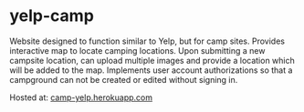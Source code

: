 # yelp-camp
Website designed to function similar to Yelp, but for camp sites. Provides interactive map to locate camping locations. Upon submitting a new campsite location, can upload multiple images and provide a location which will be added to the map. Implements user account authorizations so that a campground can not be created or edited without signing in.

Hosted at: [camp-yelp.herokuapp.com](camp-yelp.herokuapp.com)
